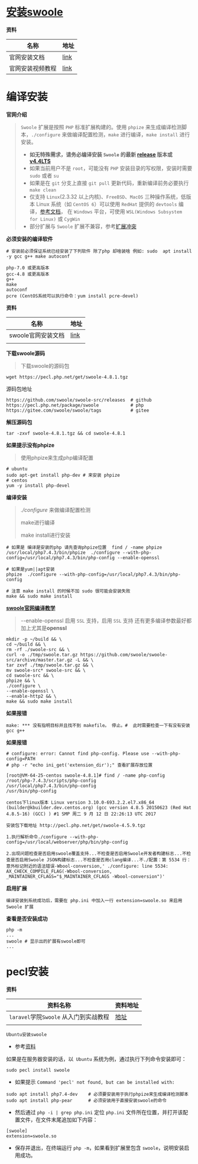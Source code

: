 #  [安装swoole](https://wiki.swoole.com/wiki/page/6.html)

**资料**

| 名称             | 地址                                                    |
| ---------------- | ------------------------------------------------------- |
| 官网安装文档     | [link](https://wiki.swoole.com/#/environment)           |
| 官网安装视频教程 | [link](https://course.swoole-cloud.com/course-video/23) |

# 编译安装

**官网介绍**

>`Swoole` 扩展是按照 `PHP` 标准扩展构建的。使用 `phpize` 来生成编译检测脚本，`./configure` 来做编译配置检测，`make` 进行编译，`make install` 进行安装。
>
>- **如无特殊需求，请务必编译安装 `Swoole` 的最新 [release](https://github.com/swoole/swoole-src/releases/latest) 版本或 [v4.4LTS](https://github.com/swoole/swoole-src/tree/v4.4.x)**
>- 如果当前用户不是 `root`，可能没有 `PHP` 安装目录的写权限，安装时需要 `sudo` 或者 `su`
>- 如果是在 `git` 分支上直接 `git pull` 更新代码，重新编译前务必要执行 `make clean`
>- 仅支持 `Linux`(2.3.32 以上内核)、`FreeBSD`、`MacOS` 三种操作系统，低版本 Linux 系统（如 `CentOS 6`）可以使用 `RedHat` 提供的 `devtools` 编译，[参考文档](https://blog.csdn.net/ppdouble/article/details/52894271)， 在 `Windows` 平台，可使用 `WSL(Windows Subsystem for Linux)` 或 `CygWin`
>- 部分扩展与 `Swoole` 扩展不兼容，参考[扩展冲突](https://wiki.swoole.com/#/getting_started/extension)

**必须安装的编译软件**

```shell
# 安装前必须保证系统已经安装了下列软件 除了php 却啥装啥 例如: sudo  apt install -y gcc g++ make autoconf 

php-7.0 或更高版本
gcc-4.8 或更高版本
g++
make
autoconf
pcre (CentOS系统可以执行命令：yum install pcre-devel)
```

**资料**

| 名称               | 地址                                          |
| ------------------ | --------------------------------------------- |
| swoole官网安装文档 | [link](https://wiki.swoole.com/#/environment) |
|                    |                                               |

**下载swoole源码**

> 下载swoole的源码包

```shell
wget https://pecl.php.net/get/swoole-4.8.1.tgz
```

源码包地址

```shell
https://github.com/swoole/swoole-src/releases  # github
https://pecl.php.net/package/swoole            # php
https://gitee.com/swoole/swoole/tags           # gitee 
```

**解压源码包**

```shell
tar -zxvf swoole-4.8.1.tgz && cd swoole-4.8.1 
```

**如果提示没有phpize**

> 使用phpize来生成php编译配置

```shell
# ubuntu
sudo apt-get install php-dev # 来安装 phpize 
# centos
yum -y install php-devel 
```

**编译安装**

> *./configure* 来做编译配置检测
>
> make进行编译
>
> make install进行安装

```shell
# 如果是 编译是安装的php 请先查询phpize位置  find / -name phpize  
/usr/local/php7.4.3/bin/phpize  ./configure --with-php-config=/usr/local/php7.4.3/bin/php-config --enable-openssl

# 如果是yum||apt安装
phpize  ./configure --with-php-config=/usr/local/php7.4.3/bin/php-config

# 注意 make install 的时候不加 sudo 很可能会安装失败
make && sudo make install
```

[**swoole官网编译教学**](https://wiki.swoole.com/#/environment)

> --enable-openssl 启用 `SSL` 支持，启用 `SSL` 支持 还有更多编译参数最好都加上尤其是**openssl**

```shell
mkdir -p ~/build && \
cd ~/build && \
rm -rf ./swoole-src && \
curl -o ./tmp/swoole.tar.gz https://github.com/swoole/swoole-src/archive/master.tar.gz -L && \
tar zxvf ./tmp/swoole.tar.gz && \
mv swoole-src* swoole-src && \
cd swoole-src && \
phpize && \
./configure \
--enable-openssl \
--enable-http2 && \
make && sudo make install
```



**如果报错**

```shell
make: *** 没有指明目标并且找不到 makefile。 停止。#  此时需要检查一下有没有安装 gcc g++
```

**如果报错**

```shell
# configure: error: Cannot find php-config. Please use --with-php-config=PATH
# php -r "echo ini_get('extension_dir');" 查看扩展存放位置

[root@VM-64-25-centos swoole-4.8.1]# find / -name php-config
/root/php-7.4.3/scripts/php-config
/usr/local/php7.4.3/bin/php-config
/usr/bin/php-config

centos下linux版本 Linux version 3.10.0-693.2.2.el7.x86_64 (builder@kbuilder.dev.centos.org) (gcc version 4.8.5 20150623 (Red Hat 4.8.5-16) (GCC) ) #1 SMP 周二 9 月 12 日 22:26:13 UTC 2017

安装包下载地址 http://pecl.php.net/get/swoole-4.5.9.tgz

1.执行解析命令./configure --with-php-config=/usr/local/webserver/php/bin/php-config

2.出现问题检查是否启用swoole覆盖支持...不检查是否启用Swoole开发者构建标志...不检查是否启用Swoole JSON构建标志...不检查是否用clang编译...不./配置：第 5534 行：意外标记附近的语法错误-Wbool-conversion,' ./configure: line 5534: AX_CHECK_COMPILE_FLAG(-Wbool-conversion, _MAINTAINER_CFLAGS="$_MAINTAINER_CFLAGS -Wbool-conversion")'
```



**启用扩展**

```shell
编译安装到系统成功后，需要在 php.ini 中加入一行 extension=swoole.so 来启用 Swoole 扩展
```

**查看是否安装成功**

```shell
php -m 
...
swoole # 显示出的扩展有swoole即可
...
```

# pecl安装

**资料**

| 资料名称                               | 资料地址                                                 |
| -------------------------------------- | -------------------------------------------------------- |
| `laravel`学院`Swoole` 从入门到实战教程 | [地址](https://laravelacademy.org/books/swoole-tutorial) |
|                                        |                                                          |

`Ubuntu安装swoole`

- 参考[资料](https://laravelacademy.org/post/9780)

如果是在服务器安装的话，以` Ubuntu` 系统为例，通过执行下列命令安装即可：

```shell
sudo pecl install swoole
```

- 如果提示 `Command 'pecl' not found, but can be installed with:`

```shell
sudo apt install php7.4-dev    # 必须要安装用于执行phpize来生成编译检测脚本 
sudo apt install php-pear      # 必须安装用于直接安装swoole的命令
```

- 然后通过 `php -i | grep php.ini` 定位 `php.ini` 文件所在位置，并打开该配置文件，在文件末尾追加如下内容：

```shell
[swoole]
extension=swoole.so
```

- 保存并退出，在终端运行 `php -m`，如果看到扩展里包含 `swoole`，说明安装启用成功。

